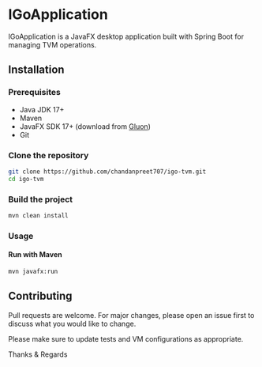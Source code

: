 # IGoApplication

IGoApplication is a JavaFX desktop application built with Spring Boot for managing TVM operations.

## Installation

### Prerequisites
* Java JDK 17+
* Maven
* JavaFX SDK 17+ (download from [Gluon](https://gluonhq.com/products/javafx/))
* Git

### Clone the repository
```bash
git clone https://github.com/chandanpreet707/igo-tvm.git
cd igo-tvm
```

### Build the project

```bash
mvn clean install
```

### Usage
#### Run with Maven
```bash
mvn javafx:run
```

## Contributing

Pull requests are welcome. For major changes, please open an issue first
to discuss what you would like to change.

Please make sure to update tests and VM configurations as appropriate.

Thanks & Regards
